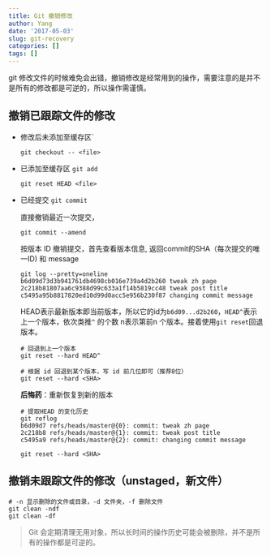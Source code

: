```yaml
---
title: Git 撤销修改
author: Yang
date: '2017-05-03'
slug: git-recovery
categories: []
tags: []
---
```



git 修改文件的时候难免会出错，撤销修改是经常用到的操作，需要注意的是并不是所有的修改都是可逆的，所以操作需谨慎。<!--more-->

## 撤销已跟踪文件的修改

- 修改后未添加至缓存区`

    ```
    git checkout -- <file>
    ```   
    
- 已添加至缓存区 `git add`

    ```
    git reset HEAD <file>
    ```
    
- 已经提交 `git commit`

    直接撤销最近一次提交，
  
    ```
    git commit --amend
    ```

    按版本 ID 撤销提交，首先查看版本信息, 返回commit的SHA（每次提交的唯一ID) 和 message
  
    ```
    git log --pretty=oneline
    b6d09d73d3b941761db4698cb016e739a4d2b260 tweak zh page
    2c218b81807aa6c9388d99c633a1f14b5819cc48 tweak post title
    c5495a95b8817820ed10d99d0acc5e956b230f87 changing commit message
    ```

    HEAD表示最新版本即当前版本，所以它的id为`b6d09...d2b260`，`HEAD^`表示上一个版本，依次类推`^` 的个数 n表示第前n 个版本。接着使用`git reset`回退版本。

    ```
    # 回退到上一个版本
    git reset --hard HEAD^
  
    # 根据 id 回退到某个版本，写 id 前几位即可（推荐8位）
    git reset --hard <SHA>  
    ```

    **后悔药**：重新恢复到新的版本
    
    ```
    # 提取HEAD 的变化历史
    git reflog
    b6d09d7 refs/heads/master@{0}: commit: tweak zh page
    2c218b8 refs/heads/master@{1}: commit: tweak post title
    c5495a9 refs/heads/master@{2}: commit: changing commit message

    git reset --hard <SHA>
    ```

## 撤销未跟踪文件的修改（unstaged，新文件）

```
# -n 显示删除的文件或目录，-d 文件夹，-f 删除文件
git clean -ndf
git clean -df
```

> Git 会定期清理无用对象，所以长时间的操作历史可能会被删除，并不是所有的操作都是可逆的。


